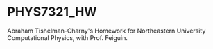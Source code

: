 # PHYS7321_HW
Abraham Tishelman-Charny's Homework for Northeastern University Computational Physics, with Prof. Feiguin.
